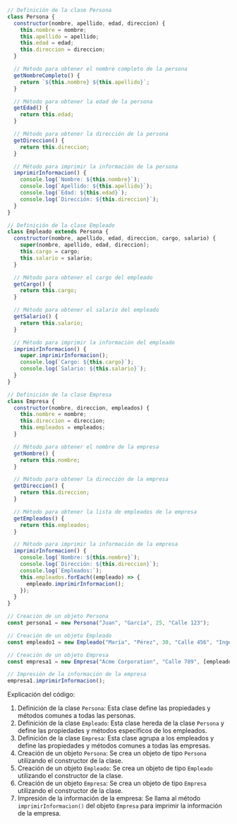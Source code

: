 ```javascript
// Definición de la clase Persona
class Persona {
  constructor(nombre, apellido, edad, direccion) {
    this.nombre = nombre;
    this.apellido = apellido;
    this.edad = edad;
    this.direccion = direccion;
  }

  // Método para obtener el nombre completo de la persona
  getNombreCompleto() {
    return `${this.nombre} ${this.apellido}`;
  }

  // Método para obtener la edad de la persona
  getEdad() {
    return this.edad;
  }

  // Método para obtener la dirección de la persona
  getDireccion() {
    return this.direccion;
  }

  // Método para imprimir la información de la persona
  imprimirInformacion() {
    console.log(`Nombre: ${this.nombre}`);
    console.log(`Apellido: ${this.apellido}`);
    console.log(`Edad: ${this.edad}`);
    console.log(`Dirección: ${this.direccion}`);
  }
}

// Definición de la clase Empleado
class Empleado extends Persona {
  constructor(nombre, apellido, edad, direccion, cargo, salario) {
    super(nombre, apellido, edad, direccion);
    this.cargo = cargo;
    this.salario = salario;
  }

  // Método para obtener el cargo del empleado
  getCargo() {
    return this.cargo;
  }

  // Método para obtener el salario del empleado
  getSalario() {
    return this.salario;
  }

  // Método para imprimir la información del empleado
  imprimirInformacion() {
    super.imprimirInformacion();
    console.log(`Cargo: ${this.cargo}`);
    console.log(`Salario: ${this.salario}`);
  }
}

// Definición de la clase Empresa
class Empresa {
  constructor(nombre, direccion, empleados) {
    this.nombre = nombre;
    this.direccion = direccion;
    this.empleados = empleados;
  }

  // Método para obtener el nombre de la empresa
  getNombre() {
    return this.nombre;
  }

  // Método para obtener la dirección de la empresa
  getDireccion() {
    return this.direccion;
  }

  // Método para obtener la lista de empleados de la empresa
  getEmpleados() {
    return this.empleados;
  }

  // Método para imprimir la información de la empresa
  imprimirInformacion() {
    console.log(`Nombre: ${this.nombre}`);
    console.log(`Dirección: ${this.direccion}`);
    console.log(`Empleados:`);
    this.empleados.forEach((empleado) => {
      empleado.imprimirInformacion();
    });
  }
}

// Creación de un objeto Persona
const persona1 = new Persona("Juan", "García", 25, "Calle 123");

// Creación de un objeto Empleado
const empleado1 = new Empleado("María", "Pérez", 30, "Calle 456", "Ingeniera de Software", 100000);

// Creación de un objeto Empresa
const empresa1 = new Empresa("Acme Corporation", "Calle 789", [empleado1]);

// Impresión de la información de la empresa
empresa1.imprimirInformacion();
```

Explicación del código:

1. Definición de la clase `Persona`: Esta clase define las propiedades y métodos comunes a todas las personas.
2. Definición de la clase `Empleado`: Esta clase hereda de la clase `Persona` y define las propiedades y métodos específicos de los empleados.
3. Definición de la clase `Empresa`: Esta clase agrupa a los empleados y define las propiedades y métodos comunes a todas las empresas.
4. Creación de un objeto `Persona`: Se crea un objeto de tipo `Persona` utilizando el constructor de la clase.
5. Creación de un objeto `Empleado`: Se crea un objeto de tipo `Empleado` utilizando el constructor de la clase.
6. Creación de un objeto `Empresa`: Se crea un objeto de tipo `Empresa` utilizando el constructor de la clase.
7. Impresión de la información de la empresa: Se llama al método `imprimirInformacion()` del objeto `Empresa` para imprimir la información de la empresa.